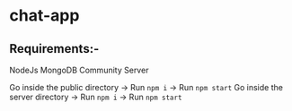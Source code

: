 # chat-app

## Requirements:-
NodeJs
MongoDB Community Server

Go inside the public directory -> Run `npm i` -> Run `npm start`
Go inside the server directory -> Run `npm i` -> Run `npm start`
